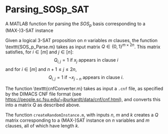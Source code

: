 # Parsing_SOSp_SAT
A MATLAB function for parsing the $SOS_p$ basis corresponding to a (MAX-)3-SAT instance

Given a logical 3-SAT proposition on $n$ variables $m$ clauses, the function \texttt{SOS_p_Parse.m} takes as input matrix $Q \in \{ 0, 1 \}^{m \times 2n}$. This matrix satisfies, for $i \in [m]$ and $j \in [n]$:
$$Q_{i,j} = 1 \text{ if } x_j \text{ appears in clause } i$$
and for $i \in [m]$ and $n+1 \leq j \leq 2n$,
$$Q_{i,j} = 1 \text{ if } \neg x_{j-n} \text{ appears in clause } i.$$

The function \texttt{cnfConverter.m} takes as input a $\texttt{.cnf}$ file, as specified by the DIMACS CNF file format (see https://people.sc.fsu.edu/~jburkardt/data/cnf/cnf.html), and converts this into a matrix $Q$ as described above.

The function $\texttt{createRandomInstance.m}$, with inputs $n$, $m$ and $k$ creates a $Q$ matrix corresponding to a (MAX-)SAT instance on $n$ variables and $m$ clauses, all of which have length $k$.
